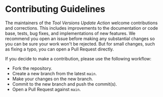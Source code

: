 <!-- SPDX-License-Identifier: CC0-1.0 -->

# Contributing Guidelines

The maintainers of the _Tool Versions Update Action_ welcome contributions and
corrections. This includes improvements to the documentation or code base,
tests, bug fixes, and implementations of new features. We recommend you open an
issue before making any substantial changes so you can be sure your work won't
be rejected. But for small changes, such as fixing a typo, you can open a Pull
Request directly.

If you decide to make a contribution, please use the following workflow:

- Fork the repository.
- Create a new branch from the latest `main`.
- Make your changes on the new branch.
- Commit to the new branch and push the commit(s).
- Open a Pull Request against `main`.
